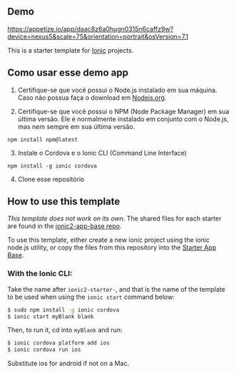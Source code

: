 ## Demo
https://appetize.io/app/daac8z6a0hugn0315n6caffz9w?device=nexus5&scale=75&orientation=portrait&osVersion=7.1

This is a starter template for [Ionic](http://ionicframework.com/docs/) projects.

## Como usar esse demo app

1) Certifique-se que você possui o Node.js instalado em sua máquina. Caso não possua faça o download em [Nodejs.org](https://nodejs.org/en/).

2) Certifique-se que você possui o NPM (Node Package Manager) em sua última versão. Ele é normalmente instalado em conjunto com
o Node.js, mas nem sempre em sua última versão.

```
npm install npm@latest
```  

3) Instale o Cordova e o Ionic CLI (Command Line Interface) 
```
npm install -g ionic cordova
```

4) Clone esse repositório

## How to use this template

*This template does not work on its own*. The shared files for each starter are found in the [ionic2-app-base repo](https://github.com/ionic-team/ionic2-app-base).

To use this template, either create a new ionic project using the ionic node.js utility, or copy the files from this repository into the [Starter App Base](https://github.com/ionic-team/ionic2-app-base).

### With the Ionic CLI:

Take the name after `ionic2-starter-`, and that is the name of the template to be used when using the `ionic start` command below:

```bash
$ sudo npm install -g ionic cordova
$ ionic start myBlank blank
```

Then, to run it, cd into `myBlank` and run:

```bash
$ ionic cordova platform add ios
$ ionic cordova run ios
```

Substitute ios for android if not on a Mac.


